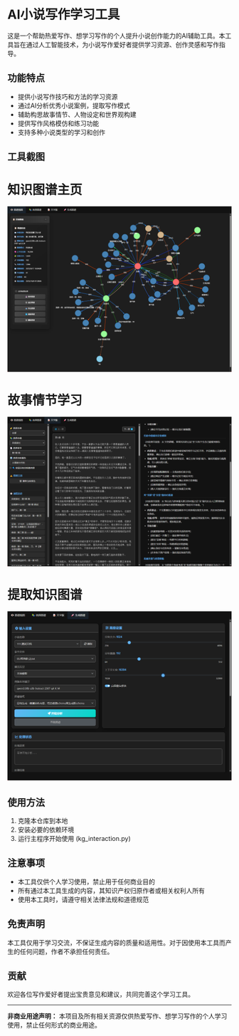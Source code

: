 # AI小说写作学习工具

这是一个帮助热爱写作、想学习写作的个人提升小说创作能力的AI辅助工具。本工具旨在通过人工智能技术，为小说写作爱好者提供学习资源、创作灵感和写作指导。

## 功能特点
- 提供小说写作技巧和方法的学习资源
- 通过AI分析优秀小说案例，提取写作模式
- 辅助构思故事情节、人物设定和世界观构建
- 提供写作风格模仿和练习功能
- 支持多种小说类型的学习和创作

## 工具截图

# 知识图谱主页
![知识图谱](image/sc_1.png)
# 故事情节学习
![情节学习](image/sc_2.png)
# 提取知识图谱
![提取知识图谱](image/sc_3.png)

## 使用方法
1. 克隆本仓库到本地
2. 安装必要的依赖环境
3. 运行主程序开始使用 (kg_interaction.py)

## 注意事项
- 本工具仅供个人学习使用，禁止用于任何商业目的
- 所有通过本工具生成的内容，其知识产权归原作者或相关权利人所有
- 使用本工具时，请遵守相关法律法规和道德规范

## 免责声明
本工具仅用于学习交流，不保证生成内容的质量和适用性。对于因使用本工具而产生的任何问题，作者不承担任何责任。

## 贡献
欢迎各位写作爱好者提出宝贵意见和建议，共同完善这个学习工具。


---
**非商业用途声明：** 本项目及所有相关资源仅供热爱写作、想学习写作的个人学习使用，禁止任何形式的商业用途。
